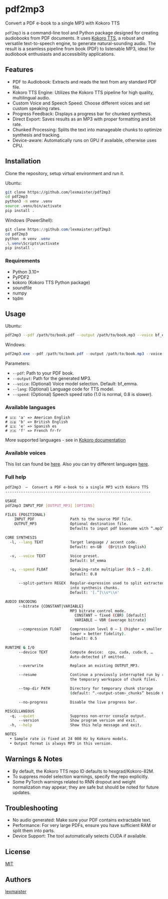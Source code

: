 # pdf2mp3
Convert a PDF e-book to a single MP3 with Kokoro TTS

`pdf2mp3` is a command-line tool and Python package designed for creating audiobooks from PDF documents. It uses [Kokoro TTS](https://huggingface.co/hexgrad/Kokoro-82M), a robust and versatile text-to-speech engine, to generate natural-sounding audio. The result is a seamless pipeline from book (PDF) to listenable MP3, ideal for audiobook enthusiasts and accessibility applications.

## Features
* PDF to Audiobook: Extracts and reads the text from any standard PDF file.
* Kokoro TTS Engine: Utilizes the Kokoro TTS pipeline for high quality, multilingual audio.
* Custom Voice and Speech Speed: Choose different voices and set custom speaking rates.
* Progress Feedback: Displays a progress bar for chunked synthesis.
* Direct Export: Saves results as an MP3 with proper formatting and bit rate.
* Chunked Processing: Splits the text into manageable chunks to optimize synthesis and tracking.
* Device-aware: Automatically runs on GPU if available, otherwise uses CPU.

## Installation
Clone the repository, setup virtual environment and run it.

Ubuntu:
```bash
git clone https://github.com/lexmaister/pdf2mp3
cd pdf2mp3
python3 -m venv .venv
source .venv/bin/activate
pip install .
```

Windows (PowerShell):
```powershell
git clone https://github.com/lexmaister/pdf2mp3
cd pdf2mp3
python -m venv .venv
.\.venv\Scripts\activate
pip install .
```

### Requirements
* Python 3.10+
* PyPDF2
* kokoro (Kokoro TTS Python package)
* soundfile
* numpy
* tqdm

## Usage

Ubuntu:
```bash
pdf2mp3 --pdf /path/to/book.pdf --output /path/to/book.mp3 --voice bf_emma --lang b --speed 0.8
```

Windows:
```powershell
pdf2mp3.exe --pdf /path/to/book.pdf --output /path/to/book.mp3 --voice bf_emma --lang b --speed 0.8
```

Parameters:
* `--pdf`: Path to your PDF book.
* `--output`: Path for the generated MP3.
* `--voice`: (Optional) Voice model selection. Default: bf_emma.
* `--lang`: (Optional) Language code for TTS model.
* `--speed`: (Optional) Speech speed ratio (1.0 is normal, 0.8 is slower).

### Available languages
```
# 🇺🇸 'a' => American English 
# 🇬🇧 'b' => British English
# 🇪🇸 'e' => Spanish es
# 🇫🇷 'f' => French fr-fr
```

More supported languages - see in [Kokoro documentation](https://github.com/hexgrad/kokoro#advanced-usage)


### Available voices

This list can found be [here](https://huggingface.co/hexgrad/Kokoro-82M/tree/main/voices). Also you can try different languages [here](https://hf.co/spaces/hexgrad/Kokoro-TTS).

### Full help
```bash
pdf2mp3  –  Convert a PDF e-book to a single MP3 with Kokoro TTS
-----------------------------------------------------------------

USAGE
pdf2mp3 INPUT_PDF [OUTPUT_MP3] [OPTIONS]

FILES (POSITIONAL)
    INPUT_PDF                Path to the source PDF file.
    OUTPUT_MP3               Optional destination file.
                             Defaults to input pdf basename with “.mp3” in current working directory.

CORE SYNTHESIS
  -l, --lang TEXT            Target language / accent code.  
                             Default: en-GB   (British English)

  -v, --voice TEXT           Voice preset.  
                             Default: bf_emma

  -s, --speed FLOAT          Speaking-rate multiplier (0.5 – 2.0).  
                             Default: 0.8

      --split-pattern REGEX  Regular-expression used to split extracted text
                             into synthesis chunks.  
                             Default: '[.”]\\s*\\n'

AUDIO ENCODING
      --bitrate {CONSTANT|VARIABLE}
                             MP3 bitrate control mode.  
                               CONSTANT – fixed (CBR) [default]  
                               VARIABLE – VBR (average bitrate)

      --compression FLOAT    Compression level 0 – 1 (higher = smaller file,
                             lower = better fidelity).  
                             Default: 0.5

RUNTIME & I/O
      --device TEXT          Compute device:  cpu, cuda, cuda:0, …  
                             Auto-detected if omitted.

      --overwrite            Replace an existing OUTPUT_MP3.

      --resume               Continue a previously interrupted run by reusing
                             the temporary workspace of chunk files.

      --tmp-dir PATH         Directory for temporary chunk storage
                             (default: “.<output-stem>_chunks” beside OUTPUT).

      --no-progress          Disable the live progress bar.

MISCELLANEOUS
  -q, --quiet                Suppress non-error console output.
      --version              Show program version and exit.
  -h, --help                 Show this help message and exit.

NOTES
  • Sample rate is fixed at 24 000 Hz by Kokoro models.  
  • Output format is always MP3 in this version.
```

## Warnings & Notes
* By default, the Kokoro TTS repo ID defaults to hexgrad/Kokoro-82M.
* To suppress model selection warnings, specify the repo explicitly.
* Some PyTorch warnings related to RNN dropout and weight normalization may appear; they are safe but should be noted for future updates.

## Troubleshooting
* No audio generated: Make sure your PDF contains extractable text.
* Performance: For very large PDFs, ensure you have sufficient RAM or split them into parts.
* Device Support: The tool automatically selects CUDA if available.

## License
[MIT](./LICENSE)

## Authors
[lexmaister](lexmaister@gmail.com)